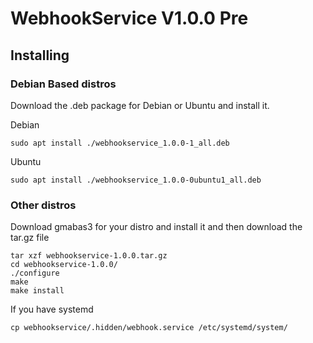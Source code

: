 # WebhookService V1.0.0 Pre

## Installing 

### Debian Based distros
  Download the .deb package for Debian or Ubuntu and install it.

  Debian
    
    sudo apt install ./webhookservice_1.0.0-1_all.deb 
  Ubuntu
  
    sudo apt install ./webhookservice_1.0.0-0ubuntu1_all.deb 

### Other distros

  Download gmabas3 for your distro and install it and then download the tar.gz file 

    tar xzf webhookservice-1.0.0.tar.gz
    cd webhookservice-1.0.0/
    ./configure
    make
    make install

  If you have systemd

    cp webhookservice/.hidden/webhook.service /etc/systemd/system/

